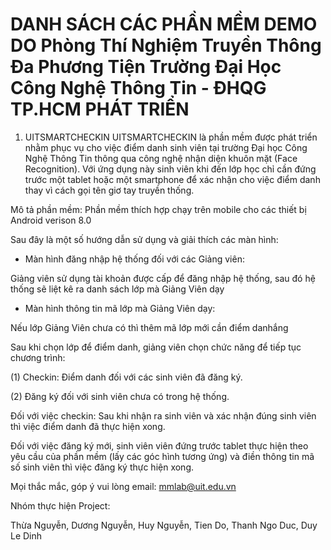 # DANH SÁCH CÁC PHẦN MỀM DEMO DO Phòng Thí Nghiệm Truyền Thông Đa Phương Tiện Trường Đại Học Công Nghệ Thông Tin - ĐHQG TP.HCM PHÁT TRIỂN

1. UITSMARTCHECKIN
UITSMARTCHECKIN là phần mềm được phát triển nhằm phục vụ cho việc điểm danh sinh viên tại trường Đại học Công Nghệ Thông Tin thông qua công nghệ nhận diện khuôn mặt (Face Recognition). Với ứng dụng này sinh viên khi đến lớp học chỉ cần đứng trước một tablet hoặc một smartphone để xác nhận cho việc điểm danh thay vì cách gọi tên giơ tay truyền thống. 

Mô tả phần mềm: Phần mềm thích hợp chạy trên mobile cho các thiết bị Android verison 8.0 

Sau đây là một số hướng dẫn sử dụng và giải thích các màn hình: 

- Màn hình đăng nhập hệ thống đối với các Giảng viên:


Giảng viên sử dụng tài khoản được cấp để đăng nhập hệ thống, sau đó hệ thống sẽ liệt kê ra danh sách lớp mà Giảng Viên dạy

- Màn hình thông tin mã lớp mà Giảng Viên dạy:


Nếu lớp Giảng Viên chưa có thì thêm mã lớp mới cần điểm danhắng

Sau khi chọn lớp để điểm danh, giảng viên chọn chức năng để tiếp tục chương trình: 

(1) Checkin: Điểm danh đối với các sinh viên đã đăng ký.

 
(2) Đăng ký đối với sinh viên chưa có trong hệ thống.


Đối với việc checkin: Sau khi nhận ra sinh viên và xác nhận đúng sinh viên thì việc điểm danh đã thực hiện xong.

Đối với việc đăng ký mới, sinh viên viên đứng trước tablet thực hiện theo yêu cầu của phần mềm (lấy các góc hình tương ứng) và điền thông tin mã số sinh viên thì việc đăng ký thực hiện xong.


Mọi thắc mắc, góp ý vui lòng email: mmlab@uit.edu.vn

Nhóm thực hiện Project:

Thừa Nguyễn, Dương Nguyễn, Huy Nguyễn, Tien Do, Thanh Ngo Duc, Duy Le Dinh

